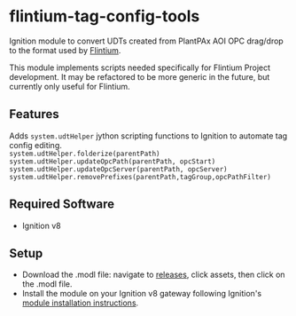 # flintium-tag-config-tools
Ignition module to convert UDTs created from PlantPAx AOI OPC drag/drop to the format used by [Flintium](https://github.com/jlbcontrols/Flintium).

This module implements scripts needed specifically for Flintium Project development. It may be refactored to be more generic in the future, but currently only useful for Flintium.

## Features
Adds `system.udtHelper` jython scripting functions to Ignition to automate tag config editing.  
`system.udtHelper.folderize(parentPath)`  
`system.udtHelper.updateOpcPath(parentPath, opcStart)`  
`system.udtHelper.updateOpcServer(parentPath, opcServer)`  
`system.udtHelper.removePrefixes(parentPath,tagGroup,opcPathFilter)`  

## Required Software  
* Ignition v8

## Setup  
* Download the .modl file: navigate to [releases](https://github.com/jlbcontrols/vision-client-opc-browser/releases), click assets, then click on the .modl file.
* Install the module on your Ignition v8 gateway following Ignition's [module installation instructions](https://docs.inductiveautomation.com/display/DOC80/Installing+or+Upgrading+a+Module).
